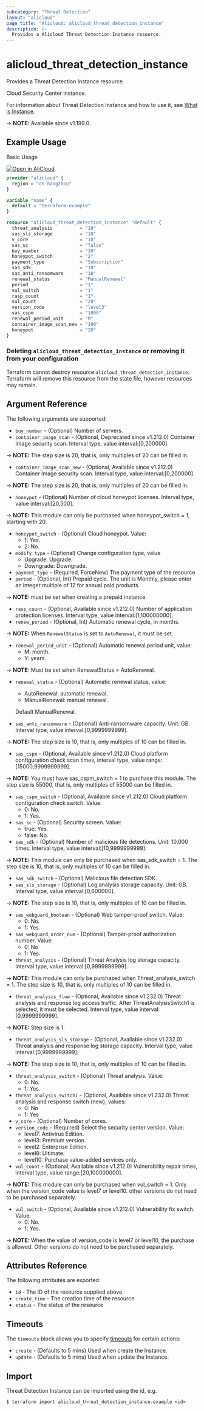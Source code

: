 ```yaml
---
subcategory: "Threat Detection"
layout: "alicloud"
page_title: "Alicloud: alicloud_threat_detection_instance"
description: |-
  Provides a Alicloud Threat Detection Instance resource.
---
```


# alicloud_threat_detection_instance

Provides a Threat Detection Instance resource.

Cloud Security Center instance.

For information about Threat Detection Instance and how to use it, see [What is Instance](https://www.alibabacloud.com/help/en/security-center/latest/what-is-security-center).

-> **NOTE:** Available since v1.199.0.

## Example Usage

Basic Usage

<div style="display: block;margin-bottom: 40px;"><div class="oics-button" style="float: right;position: absolute;margin-bottom: 10px;">
  <a href="https://api.aliyun.com/terraform?resource=alicloud_threat_detection_instance&exampleId=b7939698-097c-9f53-a286-e40654e839a08cfdfa68&activeTab=example&spm=docs.r.threat_detection_instance.0.b793969809&intl_lang=EN_US" target="_blank">
    <img alt="Open in AliCloud" src="https://img.alicdn.com/imgextra/i1/O1CN01hjjqXv1uYUlY56FyX_!!6000000006049-55-tps-254-36.svg" style="max-height: 44px; max-width: 100%;">
  </a>
</div></div>

```terraform
provider "alicloud" {
  region = "cn-hangzhou"
}

variable "name" {
  default = "terraform-example"
}

resource "alicloud_threat_detection_instance" "default" {
  threat_analysis          = "10"
  sas_sls_storage          = "10"
  v_core                   = "10"
  sas_sc                   = "false"
  buy_number               = "10"
  honeypot_switch          = "2"
  payment_type             = "Subscription"
  sas_sdk                  = "10"
  sas_anti_ransomware      = "10"
  renewal_status           = "ManualRenewal"
  period                   = "1"
  vul_switch               = "1"
  rasp_count               = "1"
  vul_count                = "20"
  version_code             = "level3"
  sas_cspm                 = "1000"
  renewal_period_unit      = "M"
  container_image_scan_new = "100"
  honeypot                 = "20"
}
```

### Deleting `alicloud_threat_detection_instance` or removing it from your configuration

Terraform cannot destroy resource `alicloud_threat_detection_instance`. Terraform will remove this resource from the state file, however resources may remain.

## Argument Reference

The following arguments are supported:
* `buy_number` - (Optional) Number of servers.
* `container_image_scan` - (Optional, Deprecated since v1.212.0) Container Image security scan. Interval type, value interval:[0,200000].

-> **NOTE:**  The step size is 20, that is, only multiples of 20 can be filled in.

* `container_image_scan_new` - (Optional, Available since v1.212.0) Container Image security scan. Interval type, value interval:[0,200000].

-> **NOTE:**  The step size is 20, that is, only multiples of 20 can be filled in.

* `honeypot` - (Optional) Number of cloud honeypot licenses. Interval type, value interval:[20,500].

-> **NOTE:**  This module can only be purchased when honeypot_switch = 1, starting with 20.

* `honeypot_switch` - (Optional) Cloud honeypot. Value:
  - 1: Yes.
  - 2: No.
* `modify_type` - (Optional) Change configuration type, value
  - Upgrade: Upgrade.
  - Downgrade: Downgrade.
* `payment_type` - (Required, ForceNew) The payment type of the resource
* `period` - (Optional, Int) Prepaid cycle. The unit is Monthly, please enter an integer multiple of 12 for annual paid products.

-> **NOTE:**  must be set when creating a prepaid instance.

* `rasp_count` - (Optional, Available since v1.212.0) Number of application protection licenses. Interval type, value interval:[1,100000000].
* `renew_period` - (Optional, Int) Automatic renewal cycle, in months.

-> **NOTE:**  When `RenewalStatus` is set to `AutoRenewal`, it must be set.

* `renewal_period_unit` - (Optional) Automatic renewal period unit, value:
  - M: month.
  - Y: years.

-> **NOTE:**  Must be set when RenewalStatus = AutoRenewal.

* `renewal_status` - (Optional) Automatic renewal status, value:
  - AutoRenewal: automatic renewal.
  - ManualRenewal: manual renewal.

  Default ManualRenewal.
* `sas_anti_ransomware` - (Optional) Anti-ransomware capacity. Unit: GB. Interval type, value interval:[0,9999999999].

-> **NOTE:**  The step size is 10, that is, only multiples of 10 can be filled in.

* `sas_cspm` - (Optional, Available since v1.212.0) Cloud platform configuration check scan times, interval type, value range:[15000,9999999999].

-> **NOTE:**  You must have sas_cspm_switch = 1 to purchase this module. The step size is 55000, that is, only multiples of 55000 can be filled in.

* `sas_cspm_switch` - (Optional, Available since v1.212.0) Cloud platform configuration check switch. Value:
  - 0: No.
  - 1: Yes.
* `sas_sc` - (Optional) Security screen. Value:
  - true: Yes.
  - false: No.
* `sas_sdk` - (Optional) Number of malicious file detections. Unit: 10,000 times. Interval type, value interval:[10,9999999999].

-> **NOTE:**  This module can only be purchased when sas_sdk_switch = 1. The step size is 10, that is, only multiples of 10 can be filled in.

* `sas_sdk_switch` - (Optional) Malicious file detection SDK.
* `sas_sls_storage` - (Optional) Log analysis storage capacity. Unit: GB. Interval type, value interval:[0,600000].

-> **NOTE:**  The step size is 10, that is, only multiples of 10 can be filled in.

* `sas_webguard_boolean` - (Optional) Web tamper-proof switch. Value:
  - 0: No.
  - 1: Yes.
* `sas_webguard_order_num` - (Optional) Tamper-proof authorization number. Value:
  - 0: No
  - 1: Yes.
* `threat_analysis` - (Optional) Threat Analysis log storage capacity. Interval type, value interval:[0,9999999999].

-> **NOTE:**  This module can only be purchased when Threat_analysis_switch = 1. The step size is 10, that is, only multiples of 10 can be filled in.

* `threat_analysis_flow` - (Optional, Available since v1.232.0) Threat analysis and response log access traffic. After ThreatAnalysisSwitch1 is selected, it must be selected. Interval type, value interval:[0,9999999999].

-> **NOTE:**  Step size is 1.

* `threat_analysis_sls_storage` - (Optional, Available since v1.232.0) Threat analysis and response log storage capacity. Interval type, value interval:[0,9999999999].

-> **NOTE:**  The step size is 10, that is, only multiples of 10 can be filled in.

* `threat_analysis_switch` - (Optional) Threat analysis. Value:
  - 0: No.
  - 1: Yes.
* `threat_analysis_switch1` - (Optional, Available since v1.232.0) Threat analysis and response switch (new), values:
  - 0: No
  - 1: Yes
* `v_core` - (Optional) Number of cores.
* `version_code` - (Required) Select the security center version. Value:
  - level7: Antivirus Edition.
  - level3: Premium version.
  - level2: Enterprise Edition.
  - level8: Ultimate.
  - level10: Purchase value-added services only.
* `vul_count` - (Optional, Available since v1.212.0) Vulnerability repair times, interval type, value range:[20,100000000].

-> **NOTE:**  This module can only be purchased when vul_switch = 1. Only when the version_code value is level7 or level10. other versions do not need to be purchased separately.

* `vul_switch` - (Optional, Available since v1.212.0) Vulnerability fix switch. Value:
  - 0: No.
  - 1: Yes.

-> **NOTE:**  When the value of version_code is level7 or level10, the purchase is allowed. Other versions do not need to be purchased separately.


## Attributes Reference

The following attributes are exported:
* `id` - The ID of the resource supplied above.
* `create_time` - The creation time of the resource
* `status` - The status of the resource

## Timeouts

The `timeouts` block allows you to specify [timeouts](https://www.terraform.io/docs/configuration-0-11/resources.html#timeouts) for certain actions:
* `create` - (Defaults to 5 mins) Used when create the Instance.
* `update` - (Defaults to 5 mins) Used when update the Instance.

## Import

Threat Detection Instance can be imported using the id, e.g.

```shell
$ terraform import alicloud_threat_detection_instance.example <id>
```